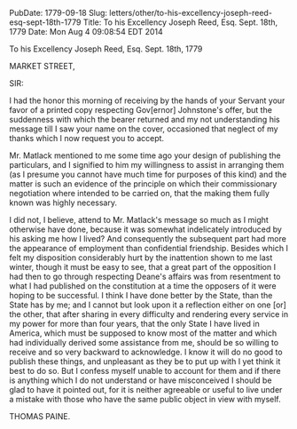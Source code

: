 PubDate: 1779-09-18
Slug: letters/other/to-his-excellency-joseph-reed-esq-sept-18th-1779
Title: To his Excellency Joseph Reed, Esq.  Sept. 18th, 1779
Date: Mon Aug  4 09:08:54 EDT 2014

   To his Excellency Joseph Reed, Esq.  Sept. 18th, 1779

   MARKET STREET,

   SIR:

   I had the honor this morning of receiving by the hands of your Servant
   your favor of a printed copy respecting Gov[ernor] Johnstone's offer, but
   the suddenness with which the bearer returned and my not understanding his
   message till I saw your name on the cover, occasioned that neglect of my
   thanks which I now request you to accept.

   Mr. Matlack mentioned to me some time ago your design of publishing the
   particulars, and I signified to him my willingness to assist in arranging
   them (as I presume you cannot have much time for purposes of this kind)
   and the matter is such an evidence of the principle on which their
   commissionary negotiation where intended to be carried on, that the making
   them fully known was highly necessary.

   I did not, I believe, attend to Mr. Matlack's message so much as I might
   otherwise have done, because it was somewhat indelicately introduced by
   his asking me how I lived? And consequently the subsequent part had more
   the appearance of employment than confidential friendship. Besides which I
   felt my disposition considerably hurt by the inattention shown to me last
   winter, though it must be easy to see, that a great part of the opposition
   I had then to go through respecting Deane's affairs was from resentment to
   what I had published on the constitution at a time the opposers of it were
   hoping to be successful. I think I have done better by the State, than the
   State has by me; and I cannot but look upon it a reflection either on one
   [or] the other, that after sharing in every difficulty and rendering every
   service in my power for more than four years, that the only State I have
   lived in America, which must be supposed to know most of the matter and
   which had individually derived some assistance from me, should be so
   willing to receive and so very backward to acknowledge. I know it will do
   no good to publish these things, and unpleasant as they be to put up with
   I yet think it best to do so. But I confess myself unable to account for
   them and if there is anything which I do not understand or have
   misconceived I should be glad to have it pointed out, for it is neither
   agreeable or useful to live under a mistake with those who have the same
   public object in view with myself.

   THOMAS PAINE.

    
